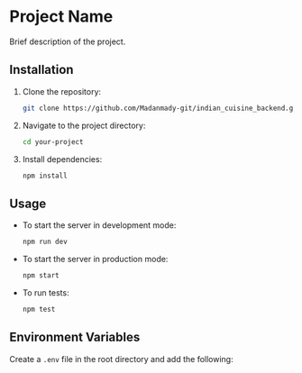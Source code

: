# Project Name

Brief description of the project.

## Installation

1. Clone the repository:
    ```bash
    git clone https://github.com/Madanmady-git/indian_cuisine_backend.git
    ```
2. Navigate to the project directory:
    ```bash
    cd your-project
    ```
3. Install dependencies:
    ```bash
    npm install
    ```

## Usage

- To start the server in development mode:
    ```bash
    npm run dev
    ```
- To start the server in production mode:
    ```bash
    npm start
    ```
- To run tests:
    ```bash
    npm test
    ```

## Environment Variables

Create a `.env` file in the root directory and add the following:

